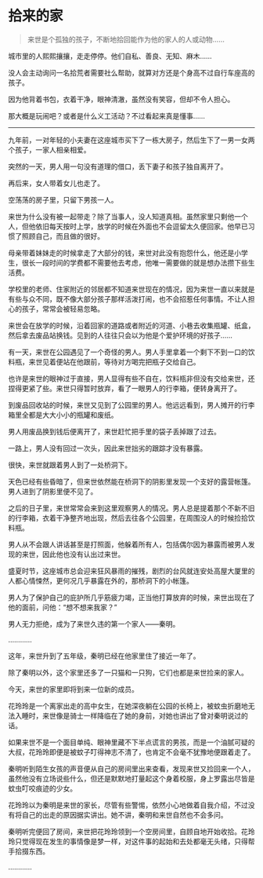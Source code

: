 # 拾来的家

> 来世是个孤独的孩子，不断地拾回能作为他的家人的人或动物……

城市里的人熙熙攘攘，走走停停。他们自私、善良、无知、麻木……

没人会主动询问一名拾荒者需要社么帮助，就算对方还是个身高不过自行车座高的孩子。

因为他背着书包，衣着干净，眼神清澈，虽然没有笑容，但却不令人担心。

那大概是玩闹吧？或者是什么义工活动？不过看起来真是懂事……

------

九年前，一对年轻的小夫妻在这座城市买下了一栋大房子，然后生下了一男一女两个孩子，一家人相亲相爱。

突然的一天，男人用一句没有道理的借口，丢下妻子和孩子独自离开了。

再后来，女人带着女儿也走了。

空荡荡的房子里，只留下男孩一人。

来世为什么没有被一起带走？除了当事人，没人知道真相。虽然家里只剩他一个人，但他依旧每天按时上学，放学的时候在外面也不会逗留太久便回家。他早已习惯了照顾自己，而且做的很好。

母亲带着妹妹走的时候拿走了大部分的钱，来世对此没有抱怨什么，他还是小学生，很长一段时间的学费都不需要他去考虑，他唯一需要做的就是想办法攒下些生活费。

学校里的老师、住家附近的邻居都不知道来世现在的情况，因为来世一直以来就是有些与众不同，既不像大部分孩子那样活泼打闹，也不会招惹任何事情。不让人担心的孩子，常常会被轻易忽略。

来世会在放学的时候，沿着回家的道路或者附近的河道、小巷去收集瓶罐、纸盒，然后拿去废品站换钱。见到的人往往只会以为他是个爱护环境的好孩子……

有一天，来世在公园遇见了一个奇怪的男人。男人手里拿着一个剩下不到一口的饮料瓶，来世见着便站在他跟前，等待对方喝完把瓶子交给自己。

也许是来世的眼神过于直接，男人显得有些不自在，饮料瓶非但没有交给来世，还捏得更紧了些。来世只得暂时放弃，看了一眼男人的行李箱，便转身离开了。

到废品回收站的时候，来世又见到了公园里的男人。他远远看到，男人摊开的行李箱里全都是大大小小的瓶罐和废纸。

男人用废品换到钱后便离开了，来世赶忙把手里的袋子丢掉跟了过去。

一路上，男人没有回过一次头，因此来世拙劣的跟踪才没有暴露。

很快，来世就跟着男人到了一处桥洞下。

天色已经有些昏暗了，但来世依然能在桥洞下的阴影里发现一个支好的露营帐篷。男人进到了阴影里便不见了。

之后的日子里，来世常常会来到这里观察男人的情况。男人总是提着那个不新不旧的行李箱，衣着干净整齐地出现，然后去往各个公园里，在周围没人的时候捡拾饮料瓶。

男人从不会跟人讲话甚至是打照面，他躲着所有人，包括偶尔因为暴露而被男人发现的来世，因此他也没有认出过来世。

盛夏时节，这座城市总会迎来狂风暴雨的摧残，剧烈的台风就连安处高屋大厦里的人都心情悚然，更何况几乎暴露在外的，那桥洞下的小帐篷。

男人为了保护自己的庇护所几乎筋疲力竭，正当他打算放弃的时候，来世出现在了他的面前，问他：“想不想来我家？”

男人无力拒绝，成为了来世久违的第一个家人——秦明。

…………

这年，来世升到了五年级，秦明已经在他家里住了接近一年了。

除了秦明以外，这个家里还多了一只猫和一只狗，它们也都是来世捡来的家人。

今天，来世的家里即将到来一位新的成员。

花玲玲是一个离家出走的高中女生，在她深夜躺在公园的长椅上，被蚊虫折磨地无法入睡时，来世像是骑士一样降临在了她的身前，对她也讲出了曾对秦明说过的话。

如果来世不是一个面目单纯、眼神里藏不下半点谎言的男孩，而是一个油腻可疑的大叔，花玲玲即便是被蚊子叮得神志不清了，也肯定不会毫不犹豫地便跟着走了。

秦明听到陌生女孩的声音便从自己的房间里出来查看，发现来世又捡回来一个人，虽然他没有立场说些什么，但还是默默地打量起这个身着校服，身上罗露出尽皆是蚊虫叮咬痕迹的少女。

花玲玲以为秦明是来世的家长，尽管有些警惕，依然小心地做着自我介绍，不过没有将自己的出走的原因据实讲出。她不讲，秦明和来世自然也不会多问。

秦明听完便回了房间，来世把花玲玲领到一个空房间里，自顾自地开始收拾。花玲玲只觉得现在发生的事情像是梦一样，对这件事的起始和去处都毫无头绪，只得帮手拾掇东西。

…………
